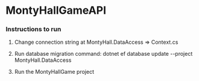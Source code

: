 # MontyHallGameAPI

### Instructions to run
1. Change connection string at MontyHall.DataAccess => Context.cs


2. Run database migration command: dotnet ef database update --project MontyHall.DataAccess


3. Run the MontyHallGame project

